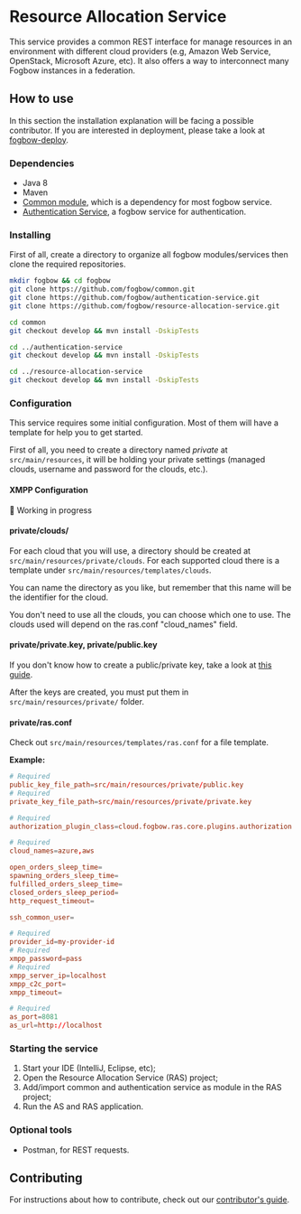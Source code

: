 # Resource Allocation Service

This service provides a common REST interface for manage resources in an environment with different cloud providers (e.g, Amazon Web Service, OpenStack, Microsoft Azure, etc). It also offers a way to interconnect many Fogbow instances in a federation.

## How to use

In this section the installation explanation will be facing a possible contributor. If you are interested in deployment, please take a look at [fogbow-deploy](https://github.com/fogbow/fogbow-deploy).

### Dependencies

- Java 8
- Maven
- [Common module](https://github.com/fogbow/common/), which is a dependency for most fogbow service.
- [Authentication Service](https://github.com/fogbow/authentication-service/), a fogbow service for authentication.

### Installing

First of all, create a directory to organize all fogbow modules/services then clone the required repositories.

```bash
mkdir fogbow && cd fogbow
git clone https://github.com/fogbow/common.git
git clone https://github.com/fogbow/authentication-service.git
git clone https://github.com/fogbow/resource-allocation-service.git

cd common
git checkout develop && mvn install -DskipTests

cd ../authentication-service
git checkout develop && mvn install -DskipTests

cd ../resource-allocation-service
git checkout develop && mvn install -DskipTests
```

### Configuration

This service requires some initial configuration. Most of them will have a template for help you to get started.

First of all, you need to create a directory named _private_ at `src/main/resources`, it will be holding your private settings (managed clouds, username and password for the clouds, etc.).

#### XMPP Configuration

:pushpin: Working in progress

#### private/clouds/

For each cloud that you will use, a directory should be created at `src/main/resources/private/clouds`. For each supported cloud there is a template under `src/main/resources/templates/clouds`.

You can name the directory as you like, but remember that this name will be the identifier for the cloud.

You don't need to use all the clouds, you can choose which one to use. The clouds used will depend on the ras.conf "cloud_names" field.

#### private/private.key, private/public.key

If you don't know how to create a public/private key, take a look at [this guide](https://docs.oracle.com/cd/E19683-01/806-4078/6jd6cjru7/index.html).

After the keys are created, you must put them in `src/main/resources/private/` folder.

#### private/ras.conf

Check out `src/main/resources/templates/ras.conf` for a file template.

**Example:**

```conf
# Required
public_key_file_path=src/main/resources/private/public.key
# Required
private_key_file_path=src/main/resources/private/private.key

# Required
authorization_plugin_class=cloud.fogbow.ras.core.plugins.authorization.DefaultAuthorizationPlugin

# Required
cloud_names=azure,aws

open_orders_sleep_time=
spawning_orders_sleep_time=
fulfilled_orders_sleep_time=
closed_orders_sleep_period=
http_request_timeout=

ssh_common_user=

# Required
provider_id=my-provider-id
# Required
xmpp_password=pass
# Required
xmpp_server_ip=localhost
xmpp_c2c_port=
xmpp_timeout=

# Required
as_port=8081
as_url=http://localhost
```

### Starting the service

1. Start your IDE (IntelliJ, Eclipse, etc);
2. Open the Resource Allocation Service (RAS) project;
3. Add/import common and authentication service as module in the RAS project;
4. Run the AS and RAS application.

### Optional tools

- Postman, for REST requests.

## Contributing

For instructions about how to contribute, check out our [contributor's guide](https://github.com/fogbow/resource-allocation-service/blob/master/CONTRIBUTING.md).
